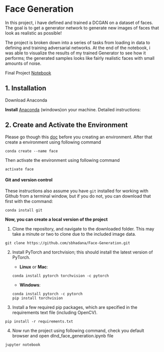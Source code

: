 # Face Generation

In this project, i have defined and trained a DCGAN on a dataset of faces. The goal is to get a generator network to generate new images of faces that look as realistic as possible!

The project is broken down into a series of tasks from loading in data to defining and training adversarial networks. At the end of the notebook, i was able to visualize the results of my trained Generator to see how it performs; the generated samples looks like fairly realistic faces with small amounts of noise.

Final Project [Notebook](/dlnd_face_generation.ipynb)


## 1. Installation

Download Anaconda

**Install** [Anaconda](https://docs.anaconda.com/anaconda/install/) (windows)on your machine. Detailed instructions:

## 2. Create and Activate the Environment

Please go though this [doc](https://conda.io/projects/conda/en/latest/user-guide/tasks/manage-environments.html) before you creating an environment.
After that create a environment using following command

```
conda create --name face
```

Then activate the environment using following command

```
activate face
```

#### Git and version control
These instructions also assume you have `git` installed for working with Github from a terminal window, but if you do not, you can download that first with the command:
```
conda install git
```

**Now, you can create a local version of the project**

1. Clone the repository, and navigate to the downloaded folder. This may take a minute or two to clone due to the included image data.
```
git clone https://github.com/sbhadana/Face-Generation.git

```

2. Install PyTorch and torchvision; this should install the latest version of PyTorch.

	- __Linux__ or __Mac__:
	```
	conda install pytorch torchvision -c pytorch
	```
	- __Windows__:
	```
	conda install pytorch -c pytorch
	pip install torchvision
	```

3. Install a few required pip packages, which are specified in the requirements text file (including OpenCV).
```
pip install -r requirements.txt
```

4. Now run the project using following command, check you default browser and open dlnd_face_generation.ipynb file

```
jupyter notebook
```
